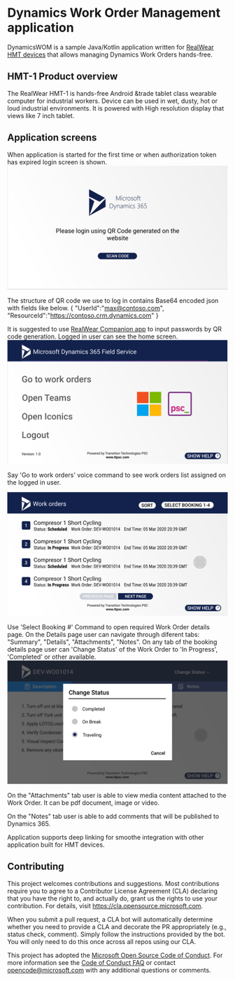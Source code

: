 
# Dynamics Work Order Management application

DynamicsWOM is a sample Java/Kotlin application written for [RealWear HMT devices](https://www.realwear.com/products/hmt-1/) that allows managing Dynamics Work Orders hands-free.

## HMT-1 Product overview

The RealWear HMT-1 is hands-free Android &trade tablet class wearable computer for industrial workers.
Device can be used in wet, dusty, hot or loud industrial environments. It is powered with High resolution display that views like 7 inch tablet.

## Application screens

When application is started for the first time or when authorization token has expired login screen is shown.
![Start screen](media/StartScreen.png)

The structure of QR code we use to log in contains Base64 encoded json with fields like below.
    {
        "UserId":"max@contoso.com",
        "ResourceId":"https://contoso.crm.dynamics.com"
    }

It is suggested to use [RealWear Companion app](https://play.google.com/store/apps/details?id=com.realwear.companionapp&hl=en) to input passwords by QR code generation.
Logged in user can see the home screen.
![Home screen](media/HomeScreen.png)

Say 'Go to work orders' voice command to see work orders list assigned on the logged in user.

![Work Orders](media/WorkOrders.png)

Use 'Select Booking #' Command to open required Work Order details page.
On the Details page user can navigate through diferent tabs: "Summary", "Details", "Attachments", "Notes".
On any tab of the booking details page user can 'Change Status' of the Work Order to 'In Progress', 'Completed' or other available.
![Work Order Status](media/ChangeStatus.png)

On the "Attachments" tab user is able to view media content attached to the Work Order. It can be pdf document, image or video.

On the "Notes" tab user is able to add comments that will be published to Dynamics 365.

Application supports deep linking for smoothe integration with other application built for HMT devices.

## Contributing

This project welcomes contributions and suggestions.  Most contributions require you to agree to a
Contributor License Agreement (CLA) declaring that you have the right to, and actually do, grant us
the rights to use your contribution. For details, visit https://cla.opensource.microsoft.com.

When you submit a pull request, a CLA bot will automatically determine whether you need to provide
a CLA and decorate the PR appropriately (e.g., status check, comment). Simply follow the instructions
provided by the bot. You will only need to do this once across all repos using our CLA.

This project has adopted the [Microsoft Open Source Code of Conduct](https://opensource.microsoft.com/codeofconduct/).
For more information see the [Code of Conduct FAQ](https://opensource.microsoft.com/codeofconduct/faq/) or
contact [opencode@microsoft.com](mailto:opencode@microsoft.com) with any additional questions or comments.
